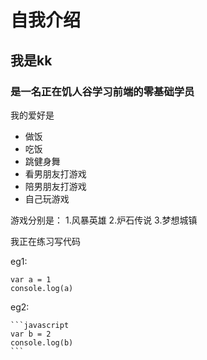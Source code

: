 # 自我介绍
## 我是kk
### 是一名正在饥人谷学习前端的零基础学员

我的爱好是
* 做饭
* 吃饭
* 跳健身舞
* 看男朋友打游戏
* 陪男朋友打游戏
* 自己玩游戏

游戏分别是：
1.风暴英雄
2.炉石传说
3.梦想城镇

我正在练习写代码

eg1:
    
    var a = 1
    console.log(a)
    
eg2:
    
    ```javascript
    var b = 2
    console.log(b)
    ```
    

